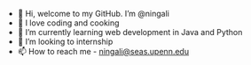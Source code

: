 - 👋 Hi, welcome to my GitHub. I’m @ningali
- 🍳 I love coding and cooking
- 🌱 I’m currently learning web development in Java and Python
- 👀 I’m looking to internship
- 📫 How to reach me - ningali@seas.upenn.edu

<!---
ningali/ningali is a ✨ special ✨ repository because its `README.md` (this file) appears on your GitHub profile.
You can click the Preview link to take a look at your changes.
--->
